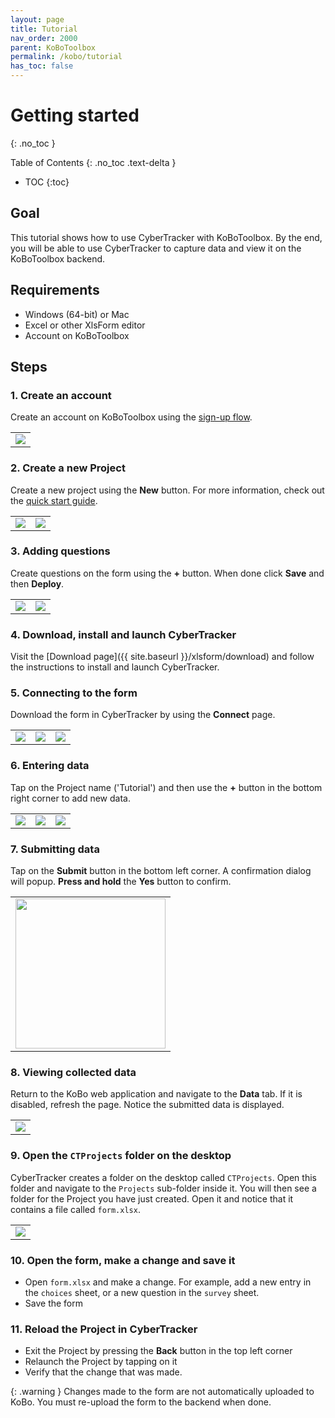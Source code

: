 ```yaml
---
layout: page
title: Tutorial
nav_order: 2000
parent: KoBoToolbox
permalink: /kobo/tutorial
has_toc: false
---
```

Getting started
========================
{: .no_toc }

Table of Contents
{: .no_toc .text-delta }

- TOC
{:toc}

## Goal
This tutorial shows how to use CyberTracker with KoBoToolbox. By the end, you will be able to use CyberTracker to capture data and view it on the KoBoToolbox backend.

## Requirements
- Windows (64-bit) or Mac
- Excel or other XlsForm editor
- Account on KoBoToolbox

## Steps
### 1. Create an account
Create an account on KoBoToolbox using the [sign-up flow](https://www.kobotoolbox.org/sign-up/).
<table>
<tr>
<td><img src="{{ site.baseurl }}/assets/xlsform/tutorial-kobo-1.png" /></td>
</tr>
</table>

### 2. Create a new Project
Create a new project using the **New** button. For more information, check out the [quick start guide](https://support.kobotoolbox.org/quick_start.html).
<table>
<tr>
<td><img src="{{ site.baseurl }}/assets/xlsform/tutorial-kobo-2.png" /></td>
<td><img src="{{ site.baseurl }}/assets/xlsform/tutorial-kobo-3.png" /></td>
</tr>
</table>

### 3. Adding questions
Create questions on the form using the **+** button. When done click **Save** and then **Deploy**. 
<table>
<tr>
<td><img src="{{ site.baseurl }}/assets/xlsform/tutorial-kobo-4.png" /></td>
<td><img src="{{ site.baseurl }}/assets/xlsform/tutorial-kobo-5.png" /></td>
</tr>
</table>

### 4. Download, install and launch CyberTracker
Visit the [Download page]({{ site.baseurl }}/xlsform/download) and follow the instructions to install and launch CyberTracker. 

### 5. Connecting to the form
Download the form in CyberTracker by using the **Connect** page.
<table>
<tr>
<td><img src="{{ site.baseurl }}/assets/xlsform/tutorial-kobo-6a.png" /></td>
<td><img src="{{ site.baseurl }}/assets/xlsform/tutorial-kobo-6b.png" /></td>
<td><img src="{{ site.baseurl }}/assets/xlsform/tutorial-kobo-6c.png" /></td>
</tr>
</table>

### 6. Entering data
Tap on the Project name ('Tutorial') and then use the **+** button in the bottom right corner to add new data.
<table>
<tr>
<td><img src="{{ site.baseurl }}/assets/xlsform/tutorial-kobo-6d.png" /></td>
<td><img src="{{ site.baseurl }}/assets/xlsform/tutorial-kobo-6e.png" /></td>
<td><img src="{{ site.baseurl }}/assets/xlsform/tutorial-kobo-6f.png" /></td>
</tr>
</table>

### 7. Submitting data
Tap on the **Submit** button in the bottom left corner. A confirmation dialog will popup. **Press and hold** the **Yes** button to confirm.
<table>
<tr>
<td><img width="240" src="{{ site.baseurl }}/assets/xlsform/tutorial-kobo-7a.png" /></td>
</tr>
</table>

### 8. Viewing collected data
Return to the KoBo web application and navigate to the **Data** tab. If it is disabled, refresh the page. Notice the submitted data is displayed. 
<table>
<tr>
<td><img src="{{ site.baseurl }}/assets/xlsform/tutorial-kobo-8.png" /></td>
</tr>
</table>

### 9. Open the `CTProjects` folder on the desktop
CyberTracker creates a folder on the desktop called `CTProjects`. Open this folder and navigate to the `Projects` sub-folder inside it. You will then see a folder for the Project you have just created. Open it and notice that it contains a file called `form.xlsx`.
<table>
<tr>
<td><img src="{{ site.baseurl }}/assets/xlsform/tutorial-kobo-9.png" /></td>
</tr>
</table>

### 10. Open the form, make a change and save it
- Open `form.xlsx` and make a change. For example, add a new entry in the `choices` sheet, or a new question in the `survey` sheet. 
- Save the form

### 11. Reload the Project in CyberTracker
- Exit the Project by pressing the **Back** button in the top left corner
- Relaunch the Project by tapping on it
- Verify that the change that was made.

{: .warning }
Changes made to the form are not automatically uploaded to KoBo. You must re-upload the form to the backend when done.
